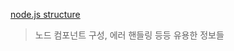 <a href='https://github.com/goldbergyoni/nodebestpractices#translations'>node.js structure </a> <br>
> 노드 컴포넌트 구성, 에러 핸들링 등등 유용한 정보들
